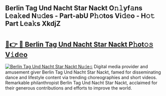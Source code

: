 ## Berlin Tag Und Nacht Star Nackt O𝚗𝚕yf𝚊ns L𝚎a𝚔ed N𝚞𝚍es - Part-abU P𝚑𝚘tos Vi𝚍𝚎o - H𝚘𝚝 Part L𝚎a𝚔s XkdjZ

# <h2><a href="http://kfcfg1.oniu.top/?m=Berlin+Tag+Und+Nacht+Star+Nackt">🔗👉 🔴 Berlin Tag Und Nacht Star Nackt P𝚑ot𝚘𝚜 V𝚒d𝚎o</a></h2>

[![Berlin Tag Und Nacht Star Nackt Nu𝚍e𝚜](https://i.imgur.com/0qMVB7G.gif)](http://kfcfg1.oniu.top/?m=Berlin+Tag+Und+Nacht+Star+Nackt)
Digital media provider and amusement giver Berlin Tag Und Nacht Star Nackt, famed for disseminating dance and lifestyle content via trending choreographies and short videos. Remarkable philanthropist Berlin Tag Und Nacht Star Nackt, acclaimed for their generous contributions and efforts to improve the world.  
